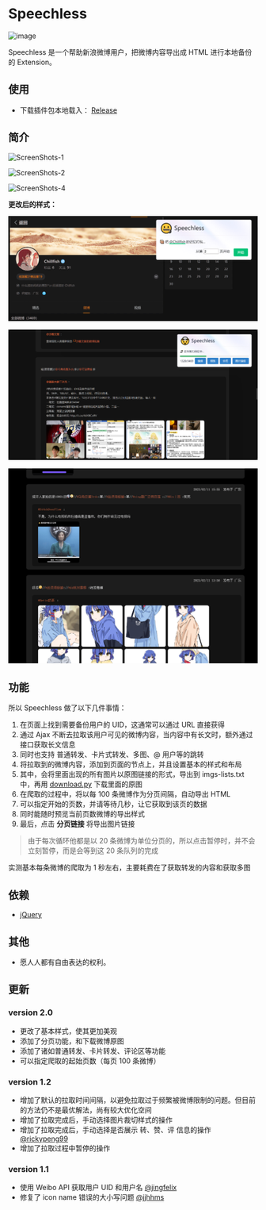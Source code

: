 # Speechless

![image](medias/Small%20promo%20tile.png)

Speechless 是一个帮助新浪微博用户，把微博内容导出成 HTML 进行本地备份的 Extension。

## 使用

- 下载插件包本地载入： [Release](https://github.com/Chilfish/Weibo-backup/releases)

## 简介

![ScreenShots-1](medias/ScreenShots-1.png)

![ScreenShots-2](medias/ScreenShots-2.png)

![ScreenShots-4](medias/ScreenShots-4.png)

**更改后的样式：**

![img](medias/3.png)

![img](medias/1.png)

![img](medias/2.png)

## 功能

所以 Speechless 做了以下几件事情：

1. 在页面上找到需要备份用户的 UID，这通常可以通过 URL 直接获得
2. 通过 Ajax 不断去拉取该用户可见的微博内容，当内容中有长文时，额外通过接口获取长文信息
3. 同时也支持 普通转发、卡片式转发、多图、@ 用户等的跳转
4. 将拉取到的微博内容，添加到页面的节点上，并且设置基本的样式和布局
5. 其中，会将里面出现的所有图片以原图链接的形式，导出到 imgs-lists.txt 中，再用 [download.py](download.py) 下载里面的原图
6. 在爬取的过程中，将以每 100 条微博作为分页间隔，自动导出 HTML
7. 可以指定开始的页数，并请等待几秒，让它获取到该页的数据
8. 同时能随时预览当前页数微博的导出样式
9. 最后，点击 **分页链接** 将导出图片链接

> 由于每次循环他都是以 20 条微博为单位分页的，所以点击暂停时，并不会立刻暂停，而是会等到这 20 条队列的完成

实测基本每条微博的爬取为 1 秒左右，主要耗费在了获取转发的内容和获取多图

## 依赖

- [jQuery](https://github.com/jquery/jquery)

## 其他

- 愿人人都有自由表达的权利。

## 更新

### version 2.0

- 更改了基本样式，使其更加美观
- 添加了分页功能，和下载微博原图
- 添加了诸如普通转发、卡片转发、评论区等功能
- 可以指定爬取的起始页数（每页 100 条微博）

### version 1.2

- 增加了默认的拉取时间间隔，以避免拉取过于频繁被微博限制的问题。但目前的方法仍不是最优解法，尚有较大优化空间
- 增加了拉取完成后，手动选择图片裁切样式的操作
- 增加了拉取完成后，手动选择是否展示 转、赞、评 信息的操作 [@rickypeng99](https://github.com/rickypeng99)
- 增加了拉取过程中暂停的操作

### version 1.1

- 使用 Weibo API 获取用户 UID 和用户名 [@jingfelix](https://github.com/jingfelix)
- 修复了 icon name 错误的大小写问题 [@jjhhms](https://github.com/jjhhms)
